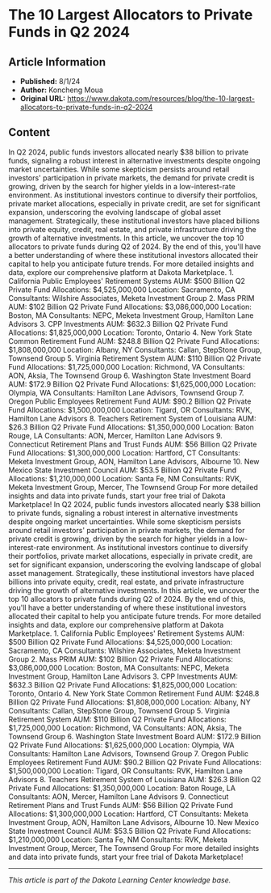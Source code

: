 # The 10 Largest Allocators to Private Funds in Q2 2024

## Article Information
- **Published:** 8/1/24
- **Author:** Koncheng Moua
- **Original URL:** https://www.dakota.com/resources/blog/the-10-largest-allocators-to-private-funds-in-q2-2024

## Content

In Q2 2024, public funds investors allocated nearly $38 billion to private funds, signaling a robust interest in alternative investments despite ongoing market uncertainties. While some skepticism persists around retail investors' participation in private markets, the demand for private credit is growing, driven by the search for higher yields in a low-interest-rate environment. As institutional investors continue to diversify their portfolios, private market allocations, especially in private credit, are set for significant expansion, underscoring the evolving landscape of global asset management. Strategically, these institutional investors have placed billions into private equity, credit, real estate, and private infrastructure driving the growth of alternative investments. In this article, we uncover the top 10 allocators to private funds during Q2 of 2024. By the end of this, you'll have a better understanding of where these institutional investors allocated their capital to help you anticipate future trends. For more detailed insights and data, explore our comprehensive platform at Dakota Marketplace. 1. California Public Employees' Retirement Systems AUM: $500 Billion Q2 Private Fund Allocations: $4,525,000,000 Location: Sacramento, CA Consultants: Wilshire Associates, Meketa Investment Group 2. Mass PRIM AUM: $102 Billion Q2 Private Fund Allocations: $3,086,000,000 Location: Boston, MA Consultants: NEPC, Meketa Investment Group, Hamilton Lane Advisors 3. CPP Investments AUM: $632.3 Billion Q2 Private Fund Allocations: $1,825,000,000 Location: Toronto, Ontario 4. New York State Common Retirement Fund AUM: $248.8 Billion Q2 Private Fund Allocations: $1,808,000,000 Location: Albany, NY Consultants: Callan, StepStone Group, Townsend Group 5. Virginia Retirement System AUM: $110 Billion Q2 Private Fund Allocations: $1,725,000,000 Location: Richmond, VA Consultants: AON, Aksia, The Townsend Group 6. Washington State Investment Board AUM: $172.9 Billion Q2 Private Fund Allocations: $1,625,000,000 Location: Olympia, WA Consultants: Hamilton Lane Advisors, Townsend Group 7. Oregon Public Employees Retirement Fund AUM: $90.2 Billion Q2 Private Fund Allocations: $1,500,000,000 Location: Tigard, OR Consultants: RVK, Hamilton Lane Advisors 8. Teachers Retirement System of Louisiana AUM: $26.3 Billion Q2 Private Fund Allocations: $1,350,000,000 Location: Baton Rouge, LA Consultants: AON, Mercer, Hamilton Lane Advisors 9. Connecticut Retirement Plans and Trust Funds AUM: $56 Billion Q2 Private Fund Allocations: $1,300,000,000 Location: Hartford, CT Consultants: Meketa Investment Group, AON, Hamilton Lane Advisors, Albourne 10. New Mexico State Investment Council AUM: $53.5 Billion Q2 Private Fund Allocations: $1,210,000,000 Location: Santa Fe, NM Consultants: RVK, Meketa Investment Group, Mercer, The Townsend Group For more detailed insights and data into private funds, start your free trial of Dakota Marketplace! In Q2 2024, public funds investors allocated nearly $38 billion to private funds, signaling a robust interest in alternative investments despite ongoing market uncertainties. While some skepticism persists around retail investors' participation in private markets, the demand for private credit is growing, driven by the search for higher yields in a low-interest-rate environment. As institutional investors continue to diversify their portfolios, private market allocations, especially in private credit, are set for significant expansion, underscoring the evolving landscape of global asset management. Strategically, these institutional investors have placed billions into private equity, credit, real estate, and private infrastructure driving the growth of alternative investments. In this article, we uncover the top 10 allocators to private funds during Q2 of 2024. By the end of this, you'll have a better understanding of where these institutional investors allocated their capital to help you anticipate future trends. For more detailed insights and data, explore our comprehensive platform at Dakota Marketplace. 1. California Public Employees' Retirement Systems AUM: $500 Billion Q2 Private Fund Allocations: $4,525,000,000 Location: Sacramento, CA Consultants: Wilshire Associates, Meketa Investment Group 2. Mass PRIM AUM: $102 Billion Q2 Private Fund Allocations: $3,086,000,000 Location: Boston, MA Consultants: NEPC, Meketa Investment Group, Hamilton Lane Advisors 3. CPP Investments AUM: $632.3 Billion Q2 Private Fund Allocations: $1,825,000,000 Location: Toronto, Ontario 4. New York State Common Retirement Fund AUM: $248.8 Billion Q2 Private Fund Allocations: $1,808,000,000 Location: Albany, NY Consultants: Callan, StepStone Group, Townsend Group 5. Virginia Retirement System AUM: $110 Billion Q2 Private Fund Allocations: $1,725,000,000 Location: Richmond, VA Consultants: AON, Aksia, The Townsend Group 6. Washington State Investment Board AUM: $172.9 Billion Q2 Private Fund Allocations: $1,625,000,000 Location: Olympia, WA Consultants: Hamilton Lane Advisors, Townsend Group 7. Oregon Public Employees Retirement Fund AUM: $90.2 Billion Q2 Private Fund Allocations: $1,500,000,000 Location: Tigard, OR Consultants: RVK, Hamilton Lane Advisors 8. Teachers Retirement System of Louisiana AUM: $26.3 Billion Q2 Private Fund Allocations: $1,350,000,000 Location: Baton Rouge, LA Consultants: AON, Mercer, Hamilton Lane Advisors 9. Connecticut Retirement Plans and Trust Funds AUM: $56 Billion Q2 Private Fund Allocations: $1,300,000,000 Location: Hartford, CT Consultants: Meketa Investment Group, AON, Hamilton Lane Advisors, Albourne 10. New Mexico State Investment Council AUM: $53.5 Billion Q2 Private Fund Allocations: $1,210,000,000 Location: Santa Fe, NM Consultants: RVK, Meketa Investment Group, Mercer, The Townsend Group For more detailed insights and data into private funds, start your free trial of Dakota Marketplace!

---

*This article is part of the Dakota Learning Center knowledge base.*